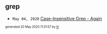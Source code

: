 ## grep


* <code>May 04, 2020</code> [Case-Insensitive Grep - Again](2020-05-04T11-44-37-case-insensitive-grep---again.md)

<sup><sub>generated 20 May 2020 11:31:57 by <a href='https://github.com/senorprogrammer/til'>til</a></sub></sup>
